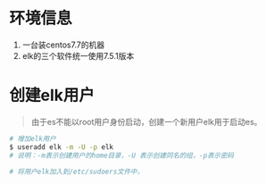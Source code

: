 # 环境信息
1. 一台装centos7.7的机器
2. elk的三个软件统一使用7.5.1版本

# 创建elk用户
> 由于es不能以root用户身份启动，创建一个新用户elk用于启动es。

```bash
# 增加elk用户
$ useradd elk -m -U -p elk
# 说明：-m表示创建用户的home目录，-U 表示创建同名的组，-p表示密码

# 将用户elk加入到/etc/sudoers文件中，

```

